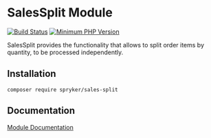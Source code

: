 # SalesSplit Module
[![Build Status](https://travis-ci.org/spryker/sales-split.svg)](https://travis-ci.org/spryker/sales-split)
[![Minimum PHP Version](https://img.shields.io/badge/php-%3E%3D%207.2-8892BF.svg)](https://php.net/)

SalesSplit provides the functionality that allows to split order items by quantity, to be processed independently.

## Installation

```
composer require spryker/sales-split
```

## Documentation

[Module Documentation](https://academy.spryker.com/developing_with_spryker/module_guide/checkout_process/sales/sales.html)
